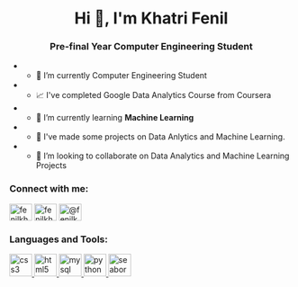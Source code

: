 
<h1 align="center">Hi 👋, I'm Khatri Fenil</h1>
<h3 align="center">Pre-final Year Computer Engineering Student</h3>
<section>
 
* - 🔭 I’m currently Computer Engineering Student
* - 📈 I've completed Google Data Analytics Course from Coursera
* - 🌱 I’m currently learning **Machine Learning** 
* - 🎯 I've made some projects on Data Anlytics and Machine Learning.
* - 👯 I’m looking to collaborate on Data Analytics and Machine Learning Projects
</section>
<h3 align="left">Connect with me:</h3>
<p align="left">
<a href="https://twitter.com/fenilkhatri1" target="blank"><img align="center" src="https://about.twitter.com/content/dam/about-twitter/en/brand-toolkit/brand-download-img-1.jpg.twimg.1920.jpg" alt="fenilkhatri1" height="30" width="40" /></a>
<a href="https://kaggle.com/fenilkhatri" target="blank"><img align="center" src="https://storage.googleapis.com/kaggle-media/Kaggle%20Brand%20Guidelines%20CMS/transparent%20logo.png" alt="fenilkhatri" height="30" width="40" /></a>
<a href="https://hashnode.com/@fenilkhatri" target="blank"><img align="center" src="https://cdn.hashnode.com/res/hashnode/image/upload/v1675531271955/ALEtNA1cM.png?auto=compress" alt="@fenilkhatri" height="30" width="40" /></a>
</p>

<h3 align="left">Languages and Tools:</h3>
<p align="left"> <a href="https://www.w3schools.com/css/" target="_blank" rel="noreferrer"> 
<img src="https://img.icons8.com/?size=512&id=YjeKwnSQIBUq&format=png" alt="css3" width="40" height="40"/> </a> 
<a href="https://www.w3.org/html/" target="_blank" rel="noreferrer"> <img src="https://img.icons8.com/?size=512&id=D2Hi2VkJSi33&format=png" alt="html5" width="40" height="40"/> </a> <a href="https://www.mysql.com/" target="_blank" rel="noreferrer"> <img src="https://img.icons8.com/?size=512&id=UFXRpPFebwa2&format=png" alt="mysql" width="40" height="40"/> </a> <a href="https://www.python.org" target="_blank" rel="noreferrer"> <img src="https://img.icons8.com/?size=512&id=13441&format=png" alt="python" width="40" height="40"/> </a> <a href="https://seaborn.pydata.org/" target="_blank" rel="noreferrer"> <img src="https://seaborn.pydata.org/_images/logo-mark-lightbg.svg" alt="seaborn" width="40" height="40"/> </a> </p>

